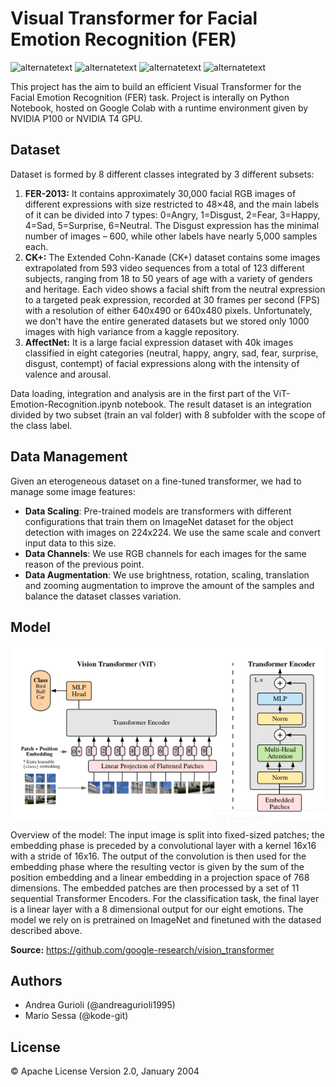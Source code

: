 # Visual Transformer for Facial Emotion Recognition (FER)

<p>
  <img src="https://img.shields.io/static/v1?label=build&message=passing&color=%3CCOLOR%3E" alt="alternatetext">
	<img src="https://img.shields.io/badge/state-develop-yellow" alt="alternatetext">
  <img src="https://img.shields.io/badge/PyTorch-1.11.0-blue" alt="alternatetext">
  <img src="https://img.shields.io/badge/CUDA-11.3.0-green" alt="alternatetext">
</p>

This project has the aim to build an efficient Visual Transformer for the Facial Emotion Recognition (FER) task. Project is interally on Python Notebook, 
hosted on Google Colab with a runtime environment given by NVIDIA P100 or NVIDIA T4 GPU. 

## Dataset 

Dataset is formed by 8 different classes integrated by 3 different subsets:
1. **FER-2013:** It contains approximately 30,000 facial RGB images of different expressions with size restricted to 48×48, and the main labels of it can be divided into 7 types: 0=Angry, 1=Disgust, 2=Fear, 3=Happy, 4=Sad, 5=Surprise, 6=Neutral. The Disgust expression has the minimal number of images – 600, while other labels have nearly 5,000 samples each.
2. **CK+:** The Extended Cohn-Kanade (CK+) dataset contains some images extrapolated from 593 video sequences from a total of 123 different subjects, ranging from 18 to 50 years of age with a variety of genders and heritage. Each video shows a facial shift from the neutral expression to a targeted peak expression, recorded at 30 frames per second (FPS) with a resolution of either 640x490 or 640x480 pixels. Unfortunately, we don't have the entire generated datasets but we stored only 1000 images with high variance from a kaggle repository. 
3. **AffectNet:** It is a large facial expression dataset with 40k images classified in eight categories (neutral, happy, angry, sad, fear, surprise, disgust, contempt) of facial expressions along with the intensity of valence and arousal.

Data loading, integration and analysis are in the first part of the ViT-Emotion-Recognition.ipynb notebook. The result dataset is an integration divided by two subset (train an val folder) with 8 subfolder with the scope of the class label.


## Data Management

Given an eterogeneous dataset on a fine-tuned transformer, we had to manage some image features:
- **Data Scaling**: Pre-trained models are transformers with different configurations that train them on ImageNet dataset for the object detection with images on 224x224. We use the same scale and convert input data to this size.
- **Data Channels**: We use RGB channels for each images for the same reason of the previous point.
- **Data Augmentation**: We use brightness, rotation, scaling, translation and zooming augmentation to improve the amount of the samples and balance the dataset classes variation.

## Model

<p align="center">
  <img src="ViT_Architecture.png" />
</p>

Overview of the model: The input image is split into fixed-sized patches; the embedding phase is preceded by a convolutional layer with a kernel 16x16 with a stride of 16x16. The output of the convolution is then used for the embedding phase where the resulting vector is given by the sum of the position embedding and a linear embedding in a projection space of 768 dimensions. The embedded patches are then processed by a set of 11 sequential Transformer Encoders.
For the classification task, the final layer is a linear layer with a 8 dimensional output for our eight emotions.
The model we rely on is pretrained on ImageNet and finetuned with the datased described above.

**Source:** https://github.com/google-research/vision_transformer
## Authors

- Andrea Gurioli (@andreagurioli1995)
- Mario Sessa (@kode-git)

## License

&copy; Apache License Version 2.0, January 2004
